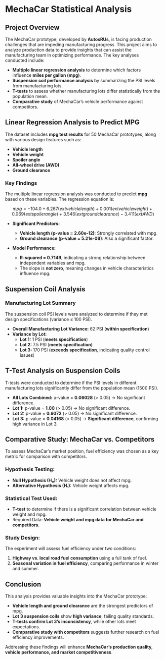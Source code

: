 # MechaCar Statistical Analysis

## Project Overview

The MechaCar prototype, developed by **AutosRUs**, is facing production challenges that are impeding manufacturing progress. This project aims to analyze production data to provide insights that can assist the manufacturing team in optimizing performance. The key analyses conducted include:

- **Multiple linear regression analysis** to determine which factors influence **miles per gallon (mpg)**.
- **Suspension coil performance analysis** by summarizing the PSI levels from manufacturing lots.
- **T-tests** to assess whether manufacturing lots differ statistically from the population mean.
- **Comparative study** of MechaCar’s vehicle performance against competitors.

## Linear Regression Analysis to Predict MPG

The dataset includes **mpg test results** for 50 MechaCar prototypes, along with various design features such as:

- **Vehicle length**
- **Vehicle weight**
- **Spoiler angle**
- **All-wheel drive (AWD)**
- **Ground clearance**

### Key Findings

The multiple linear regression analysis was conducted to predict **mpg** based on these variables. The regression equation is:

$$
mpg = -104.0 + 6.267(	ext{vehicle length}) + 0.001(	ext{vehicle weight}) + 0.069(	ext{spoiler angle}) + 3.546(	ext{ground clearance}) - 3.411(	ext{AWD})
$$

- **Significant Predictors:**

  - **Vehicle length (p-value = 2.60e-12)**: Strongly correlated with mpg.
  - **Ground clearance (p-value = 5.21e-08)**: Also a significant factor.

- **Model Performance:**

  - **R-squared = 0.7149**, indicating a strong relationship between independent variables and mpg.
  - The slope is **not zero**, meaning changes in vehicle characteristics influence mpg.

## Suspension Coil Analysis

### Manufacturing Lot Summary

The suspension coil PSI levels were analyzed to determine if they met design specifications (variance ≤ 100 PSI).

- **Overall Manufacturing Lot Variance:** 62 PSI (**within specification**)
- **Variance by Lot:**
  - **Lot 1:** 1 PSI (**meets specification**)
  - **Lot 2:** 7.5 PSI (**meets specification**)
  - **Lot 3:** 170 PSI (**exceeds specification**, indicating quality control issues)

## T-Test Analysis on Suspension Coils

T-tests were conducted to determine if the PSI levels in different manufacturing lots significantly differ from the population mean (1500 PSI).

- **All Lots Combined:** p-value = **0.06028** (> 0.05) → No significant difference.
- **Lot 1:** p-value = **1.00** (> 0.05) → No significant difference.
- **Lot 2:** p-value = **0.6072** (> 0.05) → No significant difference.
- **Lot 3:** p-value = **0.04168** (< 0.05) → **Significant difference**, confirming high variance in Lot 3.

## Comparative Study: MechaCar vs. Competitors

To assess MechaCar’s market position, fuel efficiency was chosen as a key metric for comparison with competitors.

### Hypothesis Testing:

- **Null Hypothesis (H₀):** Vehicle weight does not affect mpg.
- **Alternative Hypothesis (H₁):** Vehicle weight affects mpg.

### Statistical Test Used:

- **T-test** to determine if there is a significant correlation between vehicle weight and mpg.
- Required Data: **Vehicle weight and mpg data for MechaCar and competitors.**

### Study Design:

The experiment will assess fuel efficiency under two conditions:

1. **Highway vs. local road fuel consumption** using a full tank of fuel.
2. **Seasonal variation in fuel efficiency**, comparing performance in winter and summer.

## Conclusion

This analysis provides valuable insights into the MechaCar prototype:

- **Vehicle length and ground clearance** are the strongest predictors of mpg.
- **Lot 3 suspension coils** show **high variance**, failing quality standards.
- **T-tests confirm Lot 3’s inconsistency**, while other lots meet expectations.
- **Comparative study with competitors** suggests further research on fuel efficiency improvements.

Addressing these findings will enhance **MechaCar’s production quality, vehicle performance, and market competitiveness**.

